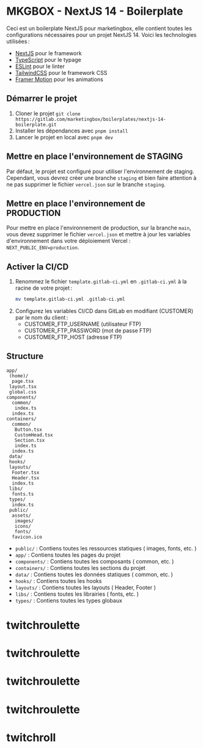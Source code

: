 # MKGBOX - NextJS 14 - Boilerplate

Ceci est un boilerplate NextJS pour marketingbox, elle contient toutes les configurations nécessaires pour un projet NextJS 14. Voici les technologies utilisées :

- [NextJS](https://nextjs.org/) pour le framework
- [TypeScript](https://www.typescriptlang.org/) pour le typage
- [ESLint](https://eslint.org/) pour le linter
- [TailwindCSS](https://tailwindcss.com/) pour le framework CSS
- [Framer Motion](https://www.framer.com/motion/) pour les animations

## Démarrer le projet

1. Cloner le projet `git clone https://gitlab.com/marketingbox/boilerplates/nextjs-14-boilerplate.git`
2. Installer les dépendances avec `pnpm install`
3. Lancer le projet en local avec `pnpm dev`

## Mettre en place l'environnement de STAGING

Par défaut, le projet est configuré pour utiliser l'environnement de staging. Cependant, vous devrez créer une branche `staging` et bien faire attention à ne pas supprimer le fichier `vercel.json` sur le branche `staging`.

## Mettre en place l'environnement de PRODUCTION

Pour mettre en place l'environnement de production, sur la branche `main`, vous devez supprimer le fichier `vercel.json` et mettre à jour les variables d'environnement dans votre déploiement Vercel : `NEXT_PUBLIC_ENV=production`.

## Activer la CI/CD

1. Renommez le fichier `template.gitlab-ci.yml` en `.gitlab-ci.yml` à la racine de votre projet :
   ```bash
   mv template.gitlab-ci.yml .gitlab-ci.yml
   ```
2. Configurez les variables CI/CD dans GitLab en modifiant (CUSTOMER) par le nom du client :
   - CUSTOMER_FTP_USERNAME (utilisateur FTP)
   - CUSTOMER_FTP_PASSWORD (mot de passe FTP)
   - CUSTOMER_FTP_HOST (adresse FTP)

## Structure

```
app/
 (home)/
  page.tsx
 layout.tsx
 global.css
components/
  common/
   index.ts
  index.ts
containers/
  common/
   Button.tsx
   CustomHead.tsx
   Section.tsx
   index.ts
  index.ts
 data/
 hooks/
 layouts/
  Footer.tsx
  Header.tsx
  index.ts
 libs/
  fonts.ts
 types/
  index.ts
 public/
  assets/
   images/
   icons/
   fonts/
  favicon.ico

```

- `public/` : Contiens toutes les ressources statiques ( images, fonts, etc. )
- `app/` : Contiens toutes les pages du projet
- `components/` : Contiens toutes les composants ( common, etc. )
- `containers/` : Contiens toutes les sections du projet
- `data/` : Contiens toutes les données statiques ( common, etc. )
- `hooks/` : Contiens toutes les hooks
- `layouts/` : Contiens toutes les layouts ( Header, Footer )
- `libs/` : Contiens toutes les librairies ( fonts, etc. )
- `types/` : Contiens toutes les types globaux
# twitchroulette
# twitchroulette
# twitchroulette
# twitchroulette
# twitchroll
